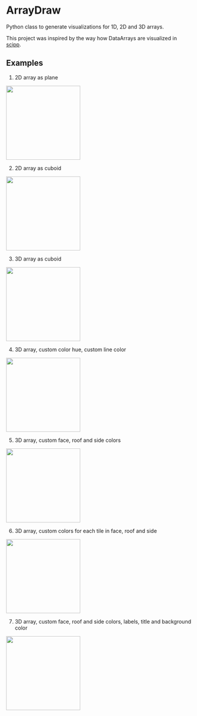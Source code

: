 # ArrayDraw
Python class to generate visualizations for 1D, 2D and 3D arrays.

This project was inspired by the way how DataArrays are visualized in [scipp](https://scipp.github.io/index.html).

## Examples
1. 2D array as plane
<img src="https://user-images.githubusercontent.com/8238803/155902098-8df011cc-ebfc-466f-a7de-41d62fb1c766.svg" width="200">

2. 2D array as cuboid
<img src="https://user-images.githubusercontent.com/8238803/155902103-9f13a194-38dd-4655-a750-df621dd7eae6.svg" width="200">

3. 3D array as cuboid
<img src="https://user-images.githubusercontent.com/8238803/155902105-94c371b9-50b2-438b-b7c4-30a3082e63a2.svg" width="200">

4. 3D array, custom color hue, custom line color
<img src="https://user-images.githubusercontent.com/8238803/155902108-22d47e1e-b000-47d8-9bed-a14d1ec7001e.svg" width="200">

5. 3D array, custom face, roof and side colors
<img src="https://user-images.githubusercontent.com/8238803/155902109-592d6bb7-6ef6-4eb4-bb97-00eeb9d9252f.svg" width="200">

6. 3D array, custom colors for each tile in face, roof and side
<img src="https://user-images.githubusercontent.com/8238803/156004440-b017b37e-a429-4f34-91a2-61befdf5fdc5.svg" width="200">

7. 3D array, custom face, roof and side colors, labels, title and background color
<img src="https://user-images.githubusercontent.com/8238803/159132125-c318ba76-d11d-4d75-92e0-2fb050a6c463.svg" width="200">



